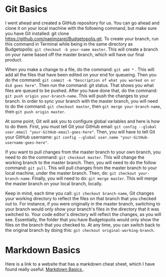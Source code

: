 # Git Basics

I went ahead and created a GitHub repository for us. You can go ahead and clone it on your local machine with the following command, but make sure you have Git installed: git clone https://github.com/naeimzarei/Budgetopolis.git. To create your branch, run this command in Terminal while being in the same directory as Budgetopolis: ```git checkout -b your-name master```. This will create a branch on your name based off the master branch, which will have our final product.

When you make a change to a file, do the command: ```git add *``` . This will add all the files that have been edited on your end for queueing. Then you do the command: ```git commit -m "Description of what you worked on or did goes here"```. Then run the command: git status. That shows you what files are queued to be pushed. After you have done that, do the command: ```git push origin your-branch-name```. This will push the changes to your branch.
In order to sync your branch with the master branch, you will need to do the command: ```git checkout master```, then ```git merge your-branch-name```, then ```git push origin master```.

At some point, Git will ask you to configure global variables and here is how to do them. First, you must tell Git your GitHub email: ```git config --global user.email "your-GitHub-email-goes-here"```. Then, you will have to tell Git your GitHub username: ```git config --global user.name "your-GitHub-username-goes-here"```. 

If you want to pull changes from the master branch to your own branch, you need to do the command: ```git checkout master```. This will change the working branch to the master branch. Then, you will need to do the follow command: ```git pull```. This will pull changes from the master branch to your local machine, under the master branch. Then, do: ```git checkout your-branch-name```. Finally, you will need to do: ```git merge master```. This will merge the master branch on your local branch, locally. 

Keep in mind, each time you call: ```git checkout branch-name```, Git changes your working directory to reflect the files on that branch that you checked out to. For instance, if you were originally in the master branch, switching to your branch would only show your branch's files in the directory that it was switched to. Your code editor's directory will reflect the changes, as you will see. Essentially, the folder that you have Budgetopolis would only show the files on the branch that you checked to. At any time, you can switch back to the original branch by doing this: ```git checkout original-working-branch```. 

# Markdown Basics

Here is a link to a website that has a markdown cheat sheet, which I have found really useful: [Markdown Basics ](https://github.com/adam-p/markdown-here/wiki/Markdown-Cheatsheet). 